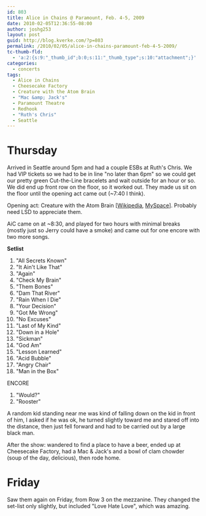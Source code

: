 ```yaml
---
id: 803
title: Alice in Chains @ Paramount, Feb. 4-5, 2009
date: 2010-02-05T12:36:55-08:00
author: joshg253
layout: post
guid: http://blog.kverke.com/?p=803
permalink: /2010/02/05/alice-in-chains-paramount-feb-4-5-2009/
tc-thumb-fld:
  - 'a:2:{s:9:"_thumb_id";b:0;s:11:"_thumb_type";s:10:"attachment";}'
categories:
  - concerts
tags:
  - Alice in Chains
  - Cheesecake Factory
  - Creature with the Atom Brain
  - "Mac &amp; Jack's"
  - Paramount Theatre
  - Redhook
  - "Ruth's Chris"
  - Seattle
---
```

<h1><strong>Thursday</strong></h1>

Arrived in Seattle around 5pm and had a couple ESBs at Ruth's Chris. We had VIP tickets so we had to be in line "no later than 6pm" so we could get our pretty green Cut-the-Line bracelets and wait outside for an hour or so. We did end up front row on the floor, so it worked out. They made us sit on the floor until the opening act came out (~7:40 I think).

Opening act: Creature with the Atom Brain [<a href="http://en.wikipedia.org/wiki/Creature_with_the_Atom_Brain_(band)">Wikipedia</a>, <a href="http://www.myspace.com/creaturewiththeatombrain">MySpace</a>]. Probably need LSD to appreciate them.

AiC came on at ~8:30, and played for two hours with minimal breaks (mostly just so Jerry could have a smoke) and came out for one encore with two more songs.

<strong>Setlist</strong>

<ol>
    <li>"All Secrets Known"</li>
    <li>"It Ain't Like That"</li>
    <li>"Again"</li>
    <li>"Check My Brain"</li>
    <li>"Them Bones"</li>
    <li>"Dam That River"</li>
    <li>"Rain When I Die"</li>
    <li>"Your Decision"</li>
    <li>"Got Me Wrong"</li>
    <li>"No Excuses"</li>
    <li>"Last of My Kind"</li>
    <li>"Down in a Hole"</li>
    <li>"Sickman"</li>
    <li>"God Am"</li>
    <li>"Lesson Learned"</li>
    <li>"Acid Bubble"</li>
    <li>"Angry Chair"</li>
    <li>"Man in the Box"</li>
</ol>

ENCORE

<ol>
    <li>"Would?"</li>
    <li>"Rooster"</li>
</ol>

A random kid standing near me was kind of falling down on the kid in front of him, I asked if he was ok, he turned slightly toward me and stared off into the distance, then just fell forward and had to be carried out by a large black man.

After the show: wandered to find a place to have a beer, ended up at Cheesecake Factory, had a Mac &amp; Jack's and a bowl of clam chowder (soup of the day, delicious), then rode home.

<h1>Friday</h1>

Saw them again on Friday, from Row 3 on the mezzanine. They changed the set-list only slightly, but included "Love Hate Love", which was amazing.